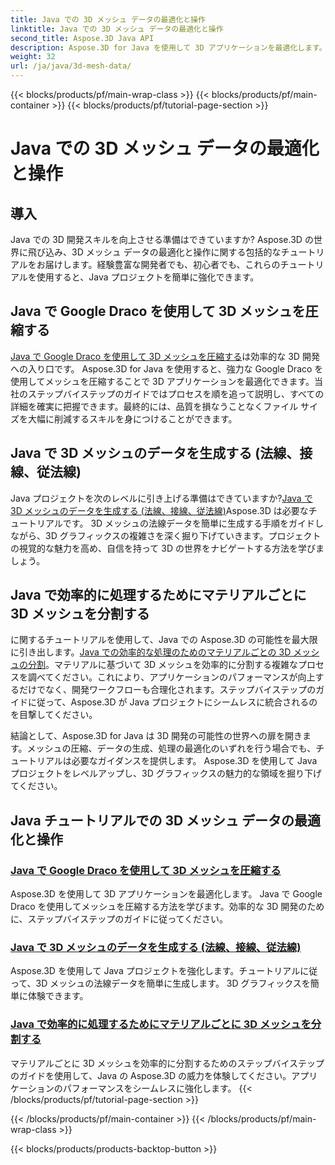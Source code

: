 ```yaml
---
title: Java での 3D メッシュ データの最適化と操作
linktitle: Java での 3D メッシュ データの最適化と操作
second_title: Aspose.3D Java API
description: Aspose.3D for Java を使用して 3D アプリケーションを最適化します。 Google Draco を使用してメッシュを圧縮し、メッシュ データを生成し、マテリアルごとに 3D メッシュを効率的に処理する方法を学びます。
weight: 32
url: /ja/java/3d-mesh-data/
---
```


{{< blocks/products/pf/main-wrap-class >}}
{{< blocks/products/pf/main-container >}}
{{< blocks/products/pf/tutorial-page-section >}}

# Java での 3D メッシュ データの最適化と操作

## 導入

Java での 3D 開発スキルを向上させる準備はできていますか? Aspose.3D の世界に飛び込み、3D メッシュ データの最適化と操作に関する包括的なチュートリアルをお届けします。経験豊富な開発者でも、初心者でも、これらのチュートリアルを使用すると、Java プロジェクトを簡単に強化できます。

## Java で Google Draco を使用して 3D メッシュを圧縮する

[Java で Google Draco を使用して 3D メッシュを圧縮する](./compress-meshes-google-draco/)は効率的な 3D 開発への入り口です。 Aspose.3D for Java を使用すると、強力な Google Draco を使用してメッシュを圧縮することで 3D アプリケーションを最適化できます。当社のステップバイステップのガイドではプロセスを順を追って説明し、すべての詳細を確実に把握できます。最終的には、品質を損なうことなくファイル サイズを大幅に削減するスキルを身につけることができます。

## Java で 3D メッシュのデータを生成する (法線、接線、従法線)

 Java プロジェクトを次のレベルに引き上げる準備はできていますか?[Java で 3D メッシュのデータを生成する (法線、接線、従法線)](./generate-mesh-data/)Aspose.3D は必要なチュートリアルです。 3D メッシュの法線データを簡単に生成する手順をガイドしながら、3D グラフィックスの複雑さを深く掘り下げていきます。プロジェクトの視覚的な魅力を高め、自信を持って 3D の世界をナビゲートする方法を学びましょう。

## Java で効率的に処理するためにマテリアルごとに 3D メッシュを分割する

に関するチュートリアルを使用して、Java での Aspose.3D の可能性を最大限に引き出します。[Java での効率的な処理のためのマテリアルごとの 3D メッシュの分割](./split-meshes-by-material/)。マテリアルに基づいて 3D メッシュを効率的に分割する複雑なプロセスを調べてください。これにより、アプリケーションのパフォーマンスが向上するだけでなく、開発ワークフローも合理化されます。ステップバイステップのガイドに従って、Aspose.3D が Java プロジェクトにシームレスに統合されるのを目撃してください。

結論として、Aspose.3D for Java は 3D 開発の可能性の世界への扉を開きます。メッシュの圧縮、データの生成、処理の最適化のいずれを行う場合でも、チュートリアルは必要なガイダンスを提供します。 Aspose.3D を使用して Java プロジェクトをレベルアップし、3D グラフィックスの魅力的な領域を掘り下げてください。
## Java チュートリアルでの 3D メッシュ データの最適化と操作
### [Java で Google Draco を使用して 3D メッシュを圧縮する](./compress-meshes-google-draco/)
Aspose.3D を使用して 3D アプリケーションを最適化します。 Java で Google Draco を使用してメッシュを圧縮する方法を学びます。効率的な 3D 開発のために、ステップバイステップのガイドに従ってください。
### [Java で 3D メッシュのデータを生成する (法線、接線、従法線)](./generate-mesh-data/)
Aspose.3D を使用して Java プロジェクトを強化します。チュートリアルに従って、3D メッシュの法線データを簡単に生成します。 3D グラフィックスを簡単に体験できます。
### [Java で効率的に処理するためにマテリアルごとに 3D メッシュを分割する](./split-meshes-by-material/)
マテリアルごとに 3D メッシュを効率的に分割するためのステップバイステップのガイドを使用して、Java の Aspose.3D の威力を体験してください。アプリケーションのパフォーマンスをシームレスに強化します。
{{< /blocks/products/pf/tutorial-page-section >}}

{{< /blocks/products/pf/main-container >}}
{{< /blocks/products/pf/main-wrap-class >}}

{{< blocks/products/products-backtop-button >}}
